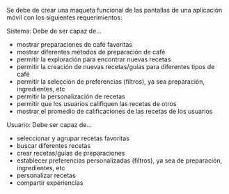 Se debe de crear una maqueta funcional de las pantallas de una aplicación móvil con los siguientes requerimientos:

Sistema: Debe de ser capaz de…
  - mostrar preparaciones de café favoritas
  - mostrar diferentes métodos de preparación de café
  - permitir la exploración para encontrar nuevas recetas
  - permitir la creación de nuevas recetas/guías para diferentes tipos de café
  - permitir la selección de preferencias (filtros), ya sea preparación, ingredientes, etc
  - permitir la personalización de recetas
  - permitir que los usuarios califiquen las recetas de otros
  - mostrar el promedio de calificaciones de las recetas de los usuarios

Usuario: Debe ser capaz de…
  - seleccionar y agrupar recetas favoritas
  - buscar diferentes recetas
  - crear recetas/guías de preparaciones
  - establecer preferencias personalizadas (filtros), ya sea de preparación, ingredientes, etc
  - personalizar recetas
  - compartir experiencias
